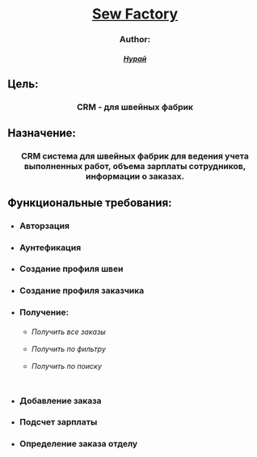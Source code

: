 <div align="center"> 
    <h1> 
        <span style="color:black"> <a href = "http://sew-factory.vercel.app">Sew Factory</a> </span> 
    </h1> 
</div>

<div align="center"> 
    <h3> Author: </h3> 
    <h5> 
           <a href="https://github.com/ODERS05"> Нурай </a> 
    </h5> 
</div>

<h2> <span style="color:black"> Цель: </span> </h2>
<h3> 
    <div align="center"> CRM - для швейных фабрик </div> 
</h3>

<h2> <span style="color:black"> Назначение: </span> </h2> 
<h3> 
    <div align="center"> CRM система для швейных фабрик для ведения учета выполненных работ, объема зарплаты сотрудников, информации о заказах.
    </div> 
</h3>

<h2> <span style="color:black"> Функциональные требования: </span> </h2>
<div align="left"> 
    <ul> 
    <h3> <li> Авторзация </li> </h3>
    <h3> <li> Аунтефикация </li> </h3>
      <li> <h3> Создание профиля швеи </h3>
        <li> <h3> Создание профиля заказчика </h3>
    <li> <h3> Получение: </h3>
        <ul> <h6>
                <li> Получить все заказы </li> <br>
                <li> Получить по фильтру </li> <br>
                <li> Получить по поиску </li> <br>
        </h6> </ul>
    </li>
    <li> <h3> Добавление заказа </h3>
     <li> <h3> Подсчет зарплаты </h3>
     <li> <h3> Определение заказа отделу </h3>
    </li>
      </div>
